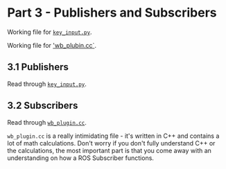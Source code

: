 # Part 3 - Publishers and Subscribers

Working file for [`key_input.py`](https://github.com/uwrov/Training-Project/blob/master/src/wb/scripts/key_in.py).

Working file for ['wb_plubin.cc`](https://github.com/uwrov/Training-Project/blob/master/src/wb/plugins/wb_plugin.cc).

## 3.1 Publishers
Read through [`key_input.py`](https://github.com/uwrov/Training-Project/tree/master/Part%203/publisher).

## 3.2 Subscribers
Read through [`wb_plugin.cc`](https://github.com/uwrov/Training-Project/tree/master/Part%203/subscriber).

`wb_plugin.cc` is a really intimidating file - it's written in C++ and contains a lot of math calculations. Don't worry if you don't fully understand C++ or the calculations, the most important part is that you come away with an understanding on how a ROS Subscriber functions.